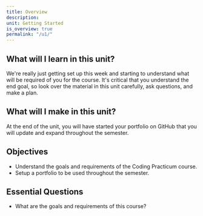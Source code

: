 ```yaml
---
title: Overview
description:
unit: Getting Started
is_overview: true
permalink: "/u1/"
---
```


## What will I learn in this unit?

We're really just getting set up this week and starting to understand what will be required of you for the course. It's critical that you understand the end goal, so look over the material in this unit carefully, ask questions, and make a plan.

## What will I make in this unit?

At the end of the unit, you will have started your portfolio on GitHub that you will update and expand throughout the semester.

## Objectives

- Understand the goals and requirements of the Coding Practicum course.
- Setup a portfolio to be used throughout the semester.

## Essential Questions

- What are the goals and requirements of this course?
